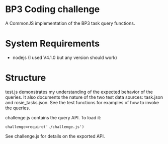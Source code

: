 # BP3 Coding challenge

A CommonJS implementation of the BP3 task query functions.

# System Requirements
- nodejs (I used V4.1.0 but any version should work)

# Structure
test.js demonstrates my understanding of the expected behavior of the queries. It also documents the nature of the two test data sources: task.json and rosie_tasks.json. See the test functions for examples of how to invoke the queries.

challenge.js contains the query API. To load it:

	challenge=require('./challenge.js')

See challenge.js for details on the exported API.
